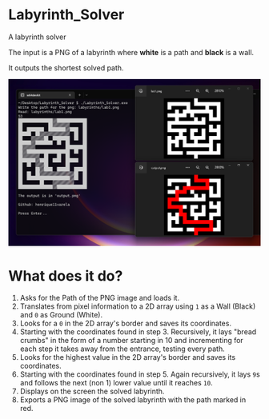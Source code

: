 # Labyrinth_Solver

A labyrinth solver

The input is a PNG of a labyrinth where **white** is a path and **black** is a wall.

It outputs the shortest solved path.

![](other/screenshot.png)

# What does it do?

1. Asks for the Path of the PNG image and loads it.
2. Translates from pixel information to a 2D array using `1` as a Wall (Black) and `0` as Ground (White).
3. Looks for a `0` in the 2D array's border and saves its coordinates.
4. Starting with the coordinates found in step 3. Recursively, it lays "bread crumbs" in the form of a number starting in 10 and incrementing for each step it takes away from the entrance, testing every path.
5. Looks for the highest value in the 2D array's border and saves its coordinates.
6. Starting with the coordinates found in step 5. Again recursively, it lays `9`s and follows the next (non 1) lower value until it reaches `10`.
7. Displays on the screen the solved labyrinth.
8. Exports a PNG image of the solved labyrinth with the path marked in red.